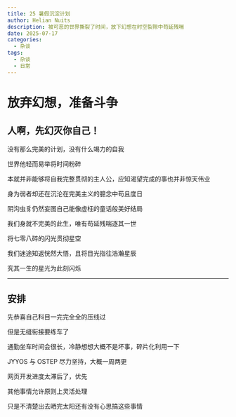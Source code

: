 ```yaml
---
title: 25 暑假沉淀计划
author: Helian Nuits
description: 被可恶的世界撕裂了时间，放下幻想在时空裂隙中苟延残喘
date: 2025-07-17
categories:
  - 杂谈
tags:
  - 杂谈
  - 日常
---
```


# 放弃幻想，准备斗争

## 人啊，先幻灭你自己！

没有那么完美的计划，没有什么竭力的自我

世界他轻而易举将时间粉碎

本就并非能够将自我完整贯彻的主人公，应知渴望完成的事也并非惊天伟业

身为弱者却还在沉沦在完美主义的臆念中苟且度日

阴沟虫豸仍然妄图自己能像虚枉的童话般美好结局

我们身就不完美的此生，唯有苟延残喘逐其一世

将七零八碎的闪光贯彻星空

我们迷途知返恍然大悟，且将目光指往浩瀚星辰

究其一生的星光为此刻闪烁

---

## 安排

先恭喜自己科目一完完全全的压线过

但是无缝衔接要练车了

通勤坐车时间会很长，冷静想想大概不是坏事，碎片化利用一下

JYYOS 与 OSTEP 尽力坚持，大概一周两更

网页开发进度太滞后了，优先

其他事情允许原则上灵活处理

只是不清楚出去晒完太阳还有没有心思搞这些事情